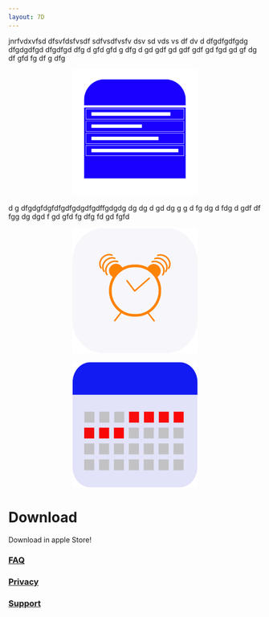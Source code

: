 ```yaml
---
layout: 7D
---
```


jnrfvdxvfsd
dfsvfdsfvsdf sdfvsdfvsfv dsv sd vds vs df dv  d dfgdfgdfgdg dfgdgdfgd  dfgdfgd dfg d gfd gfd g dfg d gd gdf gd gdf
gdf gd fgd gd gf dg df gfd fg df
g dfg

<p align="center">
  <img src="./assets/Onboarding_plan.png" width="250" height="250">
</p>

d g dfgdgfdgfdfgdfgdgdfgdffgdgdg dg dg d gd dg g g d fg dg d fdg d gdf df fgg dg dgd f gd gfd fg dfg fd gd fgfd

<p align="center">
  <img src="./assets/Onboarding_reminder.png" width="250" height="250">
</p>


<p align="center">
  <img src="./assets/Onboarding_Calendar.png" width="250" height="250">
</p>


# Download
Download in apple Store!

### [FAQ](./faq.html)

### [Privacy](./privacy.html)

### [Support](./support.html)
